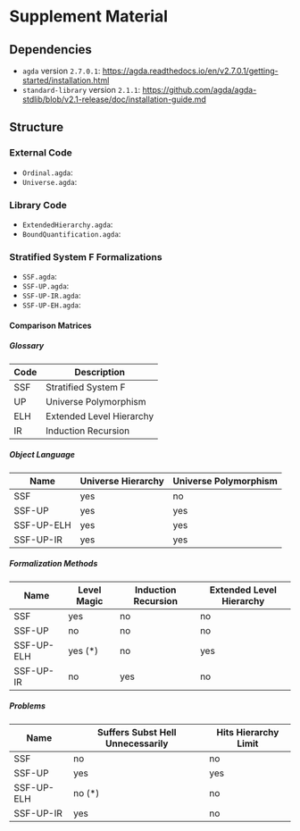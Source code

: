 # Supplement Material

## Dependencies

- `agda` version `2.7.0.1`: https://agda.readthedocs.io/en/v2.7.0.1/getting-started/installation.html
- `standard-library` version `2.1.1`: https://github.com/agda/agda-stdlib/blob/v2.1-release/doc/installation-guide.md

## Structure

### External Code

- `Ordinal.agda`: 
- `Universe.agda`: 

### Library Code

- `ExtendedHierarchy.agda`: 
- `BoundQuantification.agda`: 

### Stratified System F Formalizations

- `SSF.agda`: 
- `SSF-UP.agda`:
- `SSF-UP-IR.agda`:
- `SSF-UP-EH.agda`:

#### Comparison Matrices 

##### Glossary 

| Code | Description |
|-----|--------------------------|
| SSF | Stratified System F      |
| UP  | Universe Polymorphism    |
| ELH | Extended Level Hierarchy |
| IR  | Induction Recursion      |

##### Object Language

| Name       | Universe Hierarchy | Universe Polymorphism |
|------------|--------------------|-----------------------|
| SSF        | yes                | no                    |
| SSF-UP     | yes                | yes                   |
| SSF-UP-ELH | yes                | yes                   |
| SSF-UP-IR  | yes                | yes                   |

##### Formalization Methods

| Name       | Level Magic | Induction Recursion | Extended Level Hierarchy |
|------------|-------------|---------------------|--------------------------|
| SSF        | yes         | no                  | no                       |
| SSF-UP     | no          | no                  | no                       |
| SSF-UP-ELH | yes (*)     | no                  | yes                      | 
| SSF-UP-IR  | no          | yes                 | no                       |


##### Problems 

| Name       | Suffers Subst Hell Unnecessarily | Hits Hierarchy Limit |
|------------|--------------------|----------------------|
| SSF        | no                 | no                  |
| SSF-UP     | yes                | yes                  |
| SSF-UP-ELH | no (*)             | no                   |
| SSF-UP-IR  | yes                | no                   |